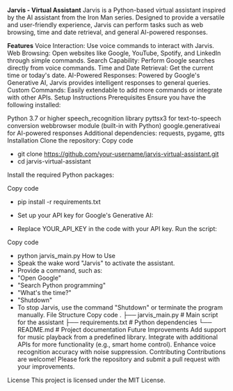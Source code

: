 **Jarvis - Virtual Assistant**
Jarvis is a Python-based virtual assistant inspired by the AI assistant from the Iron Man series. Designed to provide a versatile and user-friendly experience, Jarvis can perform tasks such as web browsing, time and date retrieval, and general AI-powered responses.

**Features**
Voice Interaction: Use voice commands to interact with Jarvis.
Web Browsing: Open websites like Google, YouTube, Spotify, and LinkedIn through simple commands.
Search Capability: Perform Google searches directly from voice commands.
Time and Date Retrieval: Get the current time or today's date.
AI-Powered Responses: Powered by Google's Generative AI, Jarvis provides intelligent responses to general queries.
Custom Commands: Easily extendable to add more commands or integrate with other APIs.
Setup Instructions
Prerequisites
Ensure you have the following installed:

Python 3.7 or higher
speech_recognition library
pyttsx3 for text-to-speech conversion
webbrowser module (built-in with Python)
google.generativeai for AI-powered responses
Additional dependencies: requests, pygame, gtts
Installation
Clone the repository:
Copy code
- git clone https://github.com/your-username/jarvis-virtual-assistant.git
- cd jarvis-virtual-assistant

Install the required Python packages:

Copy code
- pip install -r requirements.txt
- Set up your API key for Google's Generative AI:

- Replace YOUR_API_KEY in the code with your API key.
Run the script:

Copy code
- python jarvis_main.py
How to Use
- Speak the wake word "Jarvis" to activate the assistant.
- Provide a command, such as:
- "Open Google"
- "Search Python programming"
- "What's the time?"
- "Shutdown"
- To stop Jarvis, use the command "Shutdown" or terminate the program manually.
File Structure
Copy code
.
├── jarvis_main.py    # Main script for the assistant
├── requirements.txt  # Python dependencies
└── README.md         # Project documentation
Future Improvements
Add support for music playback from a predefined library.
Integrate with additional APIs for more functionality (e.g., smart home control).
Enhance voice recognition accuracy with noise suppression.
Contributing
Contributions are welcome! Please fork the repository and submit a pull request with your improvements.

License
This project is licensed under the MIT License.
